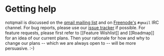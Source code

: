 # Getting help

notqmail is discussed on the [qmail mailing list](https://cr.yp.to/lists.html#qmail) and on [Freenode's](https://freenode.net/) `#qmail` IRC channel.
For bug reports, please use our [issue tracker](https://github.com/notqmail/notqmail/issues) if possible.
For feature requests, please first refer to [[Feature Wishlist]] and [[Roadmap]] for an idea of our current plans.
Then your rationale for how and why to change our plans -- which we are always open to -- will be more persuasive. :-)